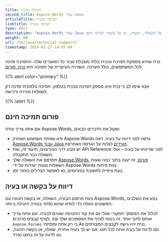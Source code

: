 ```yaml
---
title: תמיכה טכנית
second_title: Aspose.Words עבור Java
articleTitle: תמיכה טכנית
linktitle: תמיכה טכנית
type: docs
description: "Aspose.Words עבור Java מספק תמיכה טכנית חינם זמין לכל המשתמשים. נא לדווח על השאלה, הבעיה, או על בקשת תמיכה חינם."
weight: 80
url: /he/java/technical-support/
timestamp: 2024-01-27-14-07-04
---
```


נניח שהיא מספקת תמיכה טכנית בלתי מוגבלת עבור כל המוצרים שלה. התמיכה זמינה לכל המשתמשים, כולל הערכה. השדרה העיקרית של תמיכה היא [נניח. פורום](https://forum.aspose.com/c/words/8).

{{% alert color="primary" %}}

אנא שימו לב כי נניח אינו מספק תמיכה טכנית בטלפון. תמיכה טלפונית זמינה רק לשאלות מכירה ורכישה.

{{% /alert %}}

## פורום תמיכה חינם

אם אתה צריך עזרה Aspose.Words, שקול את הדברים הבאים:

* ודא שאתה משתמש האחרון Aspose.Words גרסה לפני דיווח על בעיה. ראה [Aspose.Words עבור Java הורדים](https://releases.aspose.com/words/java/) לגלות על הגרסה האחרונה.
* יש מבט דרך הפורומים, תיעוד זה, ואת API Reference לפני שדיווחו על בעיה – אולי השאלה כבר התקבלה.
* תפרסם את השאלה שלך [Aspose.Words פורום](https://forum.aspose.com/c/words/8), זה יענה בתוך כמה שעות. השאלות נענות ישירות על ידי Aspose.Words צוות פיתוח
* בעת ציפייה לתשובה בפורומים, נא לאפשר הבדלים באזור זמן.

## דיווח על בקשה או בעיה

בעת פרסום הבעיה, השאלה, או בקשה תכונה עם Aspose.Words, בצע את השלבים הפשוטים האלה כדי לוודא שהוא נפתר בצורה היעילה ביותר:

* לכלול את המסמך המקורי ואולי גם את קוד החטיפה שגורם לבעיה. אם אתה צריך לצרף קבצים מרובים, zip אותם לתוך אחד. זה בטוח לצרף את המסמכים שלך `Aspose.Forums` כי רק אתה ומפתחי As נניח יהיו גישה לקבצים המצורפים.
* נסו לדווח על בעיה אחת לכל חוט. אם יש לך בעיה אחרת, שאלה, או בקשה תכונה, נא לדווח על זה בחוט נפרד.
